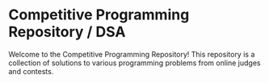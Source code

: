 # Competitive Programming Repository / DSA

Welcome to the Competitive Programming Repository! This repository is a collection of solutions to various programming problems from online judges and contests.
